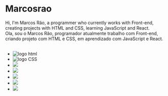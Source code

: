 # Marcosrao
Hi, I'm Marcos Rão, a programmer who currently works with Front-end, creating projects with HTML and CSS, learning JavaScript and React.
<br>
Ola, sou o Marcos Rão, programador atualmente trabalho com Front-end, criando projeto com HTML e CSS, em aprendizado com JavaScript e React.
<br>
<br>
- <img src="https://img.shields.io/badge/html5-%23E34F26.svg?style=for-the-badge&logo=html5&logoColor=white" alt="logo html"/>
- <img src="https://img.shields.io/badge/css3-%231572B6.svg?style=for-the-badge&logo=css3&logoColor=white" alt="logo CSS"/>
- <img src="https://img.shields.io/badge/javascript-%23323330.svg?style=for-the-badge&logo=javascript&logoColor=%23F7DF1E"/>
- <img src="https://img.shields.io/badge/Gmail-D14836?style=for-the-badge&logo=gmail&logoColor=white" /> <a href="marcosaugustorao@gmail.com"/>
- <img src="https://img.shields.io/badge/Instagram-%23E4405F.svg?style=for-the-badge&logo=Instagram&logoColor=white"/>
- <img src="https://img.shields.io/badge/linkedin-%230077B5.svg?style=for-the-badge&logo=linkedin&logoColor=white"/>
- <img src="https://img.shields.io/badge/WhatsApp-25D366?style=for-the-badge&logo=whatsapp&logoColor=white"/>
<!--   ![Marcos stats](https://github-readme-stats.vercel.app/api?username=Marcosrão&hide=contribs,prs)
![![Top Langs](https://github-readme-stats.vercel.app/api/top-langs/?username=Marcosrão)](https://github.com/anuraghazra/github-readme-stats)   />
